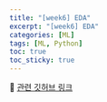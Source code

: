 ```yaml
---
title: "[week6] EDA"
excerpt: "[week6] EDA"
categories: [ML]
tags: [ML, Python]
toc: true
toc_sticky: true
---
```


📌 [관련 깃허브 링크](https://github.com/sooking87/Prometheus-ML/blob/master/basic_wk6/basic_wk6.ipynb)
